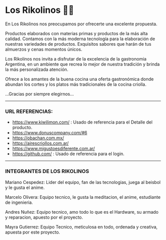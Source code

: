 # Los Rikolinos 👨‍🍳
 


En Los Rikolinos nos preocupamos por ofrecerte una excelente propuesta.


Productos elaborados con materias primas y productos de la más alta calidad. Contamos con la más moderna tecnología para la elaboración de nuestras variedades de productos. Exquisitos sabores que harán de tus almuerzos y cenas momentos únicos.

Los Rikolinos nos invita a disfrutar de la excelencia de la gastronomia Argentina, en un ambiente que recrea lo mejor de nuestra tradición y brinda la más personalizada atención.

Ofrece a los amantes de la buena cocina una oferta gastronómica donde abundan los cortes y los platos más tradicionales de la cocina criolla.

...Gracias por siempre elegirnos... 

***



### URL REFERENCIAS: 

- https://www.kiwilimon.com/ : Usado de referencia para el Detalle del producto.
- https://www.donuscompany.com/#6
- https://obachan.com.mx/
- https://airescriollos.com.ar/
- https://www.migustoesdiferente.com.ar/
- https://github.com/ : Usado de referencia para el login.




****




### INTEGRANTES DE LOS RIKOLINOS

Mariano Cespedez:  Lider del equipo, fan de las tecnologias, juega al beisbol y le gusta el anime.

Marcelo Olivera: Equipo tecnico, le gusta la meditacion, el anime, estudiante de ingenieria.

Andres Nuñez: Equipo tecnico,  amo todo lo que es el Hardware, su armado y reparacion, apuesto por el proyecto.

Mayra Gutierrez: Equipo Tecnico,  meticulosa en todo, ordenada y creativa, apuesta por este proyecto.